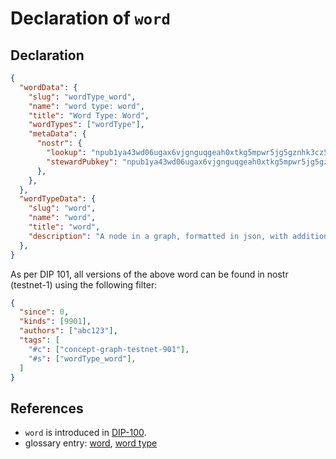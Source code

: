 # Declaration of `word`

## Declaration

```json
{
  "wordData": {
    "slug": "wordType_word",
    "name": "word type: word",
    "title": "Word Type: Word",
    "wordTypes": ["wordType"],
    "metaData": {
      "nostr": {
        "lookup": "npub1ya43wd06ugax6vjgnguqgeah0xtkg5mpwr5jg5gznhk3cz53jzzqfftu4x:wordType_word",
        "stewardPubkey": "npub1ya43wd06ugax6vjgnguqgeah0xtkg5mpwr5jg5gznhk3cz53jzzqfftu4x", 
      },
    },
  },
  "wordTypeData": {
    "slug": "word",
    "name": "word",
    "title": "word",
    "description": "A node in a graph, formatted in json, with additional requirements specified in DIP-100",
  },
}
```

As per DIP 101, all versions of the above word can be found in nostr (testnet-1) using the following filter:

```json
{
  "since": 0,
  "kinds": [9901],
  "authors": ["abc123"],
  "tags": [
    "#c": ["concept-graph-testnet-901"],
    "#s": ["wordType_word"],
  ]
}
```

## References

- `word` is introduced in [DIP-100](../100.md).
- glossary entry: [word](../../../glossary/word.md), [word type](../../../glossary/wordType.md)
